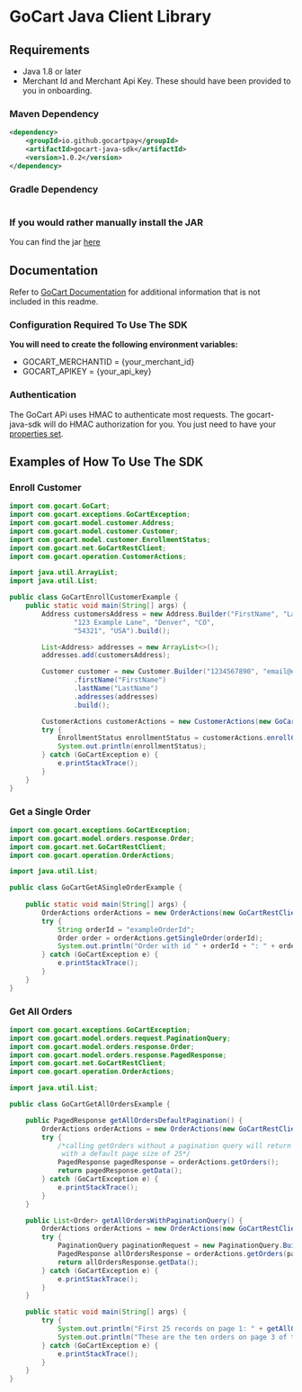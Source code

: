 # GoCart Java Client Library

## Requirements

- Java 1.8 or later
- Merchant Id and Merchant Api Key. These should have been provided to you in onboarding.

### Maven Dependency

```xml
<dependency>
    <groupId>io.github.gocartpay</groupId>
    <artifactId>gocart-java-sdk</artifactId>
    <version>1.0.2</version>
</dependency>
```

### Gradle Dependency
```

```

### If you would rather manually install the JAR
You can find the jar [here](https://github.com/GoCartPay/gocart-java-sdk/releases/tag/1.0.2)

## Documentation

Refer to [GoCart Documentation](https://docs.gocartpay.com/docs) for additional information that is not included in this readme.

### Configuration Required To Use The SDK
**You will need to create the following environment variables:**
- GOCART_MERCHANTID = {your_merchant_id}
- GOCART_APIKEY = {your_api_key}

### Authentication
The GoCart APi uses HMAC to authenticate most requests. The gocart-java-sdk will do HMAC authorization for you.
You just need to have your [properties set](#Configuration-Required-To-Use-The-Sdk).

## Examples of How To Use The SDK

### Enroll Customer

```java
import com.gocart.GoCart;
import com.gocart.exceptions.GoCartException;
import com.gocart.model.customer.Address;
import com.gocart.model.customer.Customer;
import com.gocart.model.customer.EnrollmentStatus;
import com.gocart.net.GoCartRestClient;
import com.gocart.operation.CustomerActions;

import java.util.ArrayList;
import java.util.List;

public class GoCartEnrollCustomerExample {
    public static void main(String[] args) {
        Address customersAddress = new Address.Builder("FirstName", "LastName",
                "123 Example Lane", "Denver", "CO",
                "54321", "USA").build();

        List<Address> addresses = new ArrayList<>();
        addresses.add(customersAddress);

        Customer customer = new Customer.Builder("1234567890", "email@example.com")
                .firstName("FirstName")
                .lastName("LastName")
                .addresses(addresses)
                .build();

        CustomerActions customerActions = new CustomerActions(new GoCartRestClient());
        try {
            EnrollmentStatus enrollmentStatus = customerActions.enrollCustomer(customer);
            System.out.println(enrollmentStatus);
        } catch (GoCartException e) {
            e.printStackTrace();
        }
    }
}
```

### Get a Single Order

```java
import com.gocart.exceptions.GoCartException;
import com.gocart.model.orders.response.Order;
import com.gocart.net.GoCartRestClient;
import com.gocart.operation.OrderActions;

import java.util.List;

public class GoCartGetASingleOrderExample {
    
    public static void main(String[] args) {
        OrderActions orderActions = new OrderActions(new GoCartRestClient());
        try {
            String orderId = "exampleOrderId";
            Order order = orderActions.getSingleOrder(orderId);
            System.out.println("Order with id " + orderId + ": " + order);
        } catch (GoCartException e) {
            e.printStackTrace();
        }
    }
}
```

### Get All Orders

```java
import com.gocart.exceptions.GoCartException;
import com.gocart.model.orders.request.PaginationQuery;
import com.gocart.model.orders.response.Order;
import com.gocart.model.orders.response.PagedResponse;
import com.gocart.net.GoCartRestClient;
import com.gocart.operation.OrderActions;

import java.util.List;

public class GoCartGetAllOrdersExample {

    public PagedResponse getAllOrdersDefaultPagination() {
        OrderActions orderActions = new OrderActions(new GoCartRestClient());
        try {
            /*calling getOrders without a pagination query will return a paged response that starts on page 1
             with a default page size of 25*/
            PagedResponse pagedResponse = orderActions.getOrders();
            return pagedResponse.getData();
        } catch (GoCartException e) {
            e.printStackTrace();
        }
    }

    public List<Order> getAllOrdersWithPaginationQuery() {
        OrderActions orderActions = new OrderActions(new GoCartRestClient());
        try {
            PaginationQuery paginationRequest = new PaginationQuery.Builder().pageSize(10).pageNumber(3).build();
            PagedResponse allOrdersResponse = orderActions.getOrders(paginationRequest);
            return allOrdersResponse.getData();
        } catch (GoCartException e) {
            e.printStackTrace();
        }
    }

    public static void main(String[] args) {
        try {
            System.out.println("First 25 records on page 1: " + getAllOrders());
            System.out.println("These are the ten orders on page 3 of the all orders response: " + getAllOrdersWithPaginationQuery());
        } catch (GoCartException e) {
            e.printStackTrace();
        }
    }
}

```




